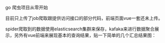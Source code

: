 go 爬虫项目从零开始

目前只上传了job爬取跟提供访问接口的部分代码，前端页面vue一套还未上传。

spider爬取到的数据使用elasticsearch集群来保存，kafaka来进行数据聚合展示，另外有vue前端来展现基本的查询结果，贴一下简单的几个汇总结果图：

